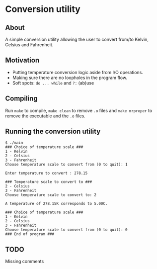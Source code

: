 # Conversion utility

## About

A simple conversion utility allowing the user to convert from/to Kelvin, Celsius and Fahrenheit.

## Motivation

* Putting temperature conversion logic aside from I/O operations.
* Making sure there are no loopholes in the program flow.
* Soft spots: `do ... while` and `?:` (ab)use

## Compiling

Run `make` to compile, `make clean` to remove `.o` files and `make mrproper` to remove the executable and the `.o` files.

## Running the conversion utility

```
$ ./main 
### Choice of temperature scale ###
1 - Kelvin
2 - Celsius
3 - Fahrenheit
Choose temperature scale to convert from (0 to quit): 1

Enter temperature to convert : 278.15

### Temperature scale to convert to ###
2 - Celsius
3 - Fahrenheit
Choose temperature scale to convert to: 2

A temperature of 278.15K corresponds to 5.00C.

### Choice of temperature scale ###
1 - Kelvin
2 - Celsius
3 - Fahrenheit
Choose temperature scale to convert from (0 to quit): 0
### End of program ###

```

## TODO

Missing comments
